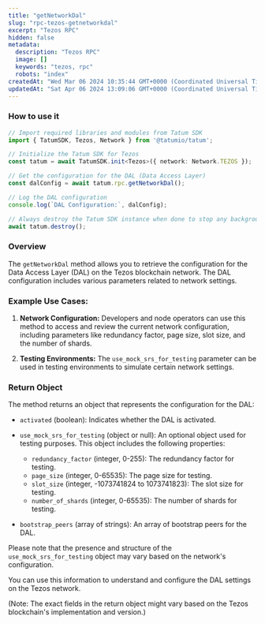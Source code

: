 ```yaml
---
title: "getNetworkDal"
slug: "rpc-tezos-getnetworkdal"
excerpt: "Tezos RPC"
hidden: false
metadata: 
  description: "Tezos RPC"
  image: []
  keywords: "tezos, rpc"
  robots: "index"
createdAt: "Wed Mar 06 2024 10:35:44 GMT+0000 (Coordinated Universal Time)"
updatedAt: "Sat Apr 06 2024 13:09:06 GMT+0000 (Coordinated Universal Time)"
---
```




### How to use it

```typescript
// Import required libraries and modules from Tatum SDK
import { TatumSDK, Tezos, Network } from '@tatumio/tatum';

// Initialize the Tatum SDK for Tezos
const tatum = await TatumSDK.init<Tezos>({ network: Network.TEZOS });

// Get the configuration for the DAL (Data Access Layer)
const dalConfig = await tatum.rpc.getNetworkDal();

// Log the DAL configuration
console.log(`DAL Configuration:`, dalConfig);

// Always destroy the Tatum SDK instance when done to stop any background processes
await tatum.destroy();
```

### Overview

The `getNetworkDal` method allows you to retrieve the configuration for the Data Access Layer (DAL) on the Tezos blockchain network. The DAL configuration includes various parameters related to network settings.

### Example Use Cases:

1. **Network Configuration:** Developers and node operators can use this method to access and review the current network configuration, including parameters like redundancy factor, page size, slot size, and the number of shards.

2. **Testing Environments:** The `use_mock_srs_for_testing` parameter can be used in testing environments to simulate certain network settings.

### Return Object

The method returns an object that represents the configuration for the DAL:

- `activated` (boolean): Indicates whether the DAL is activated.

- `use_mock_srs_for_testing` (object or null): An optional object used for testing purposes. This object includes the following properties:
  - `redundancy_factor` (integer, 0-255): The redundancy factor for testing.
  - `page_size` (integer, 0-65535): The page size for testing.
  - `slot_size` (integer, -1073741824 to 1073741823): The slot size for testing.
  - `number_of_shards` (integer, 0-65535): The number of shards for testing.

- `bootstrap_peers` (array of strings): An array of bootstrap peers for the DAL.

Please note that the presence and structure of the `use_mock_srs_for_testing` object may vary based on the network's configuration.

You can use this information to understand and configure the DAL settings on the Tezos network.

(Note: The exact fields in the return object might vary based on the Tezos blockchain's implementation and version.)
